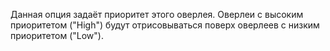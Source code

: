 Данная опция задаёт приоритет этого оверлея. Оверлеи с высоким приоритетом ("High") будут отрисовываться поверх оверлеев
с низким приоритетом ("Low").